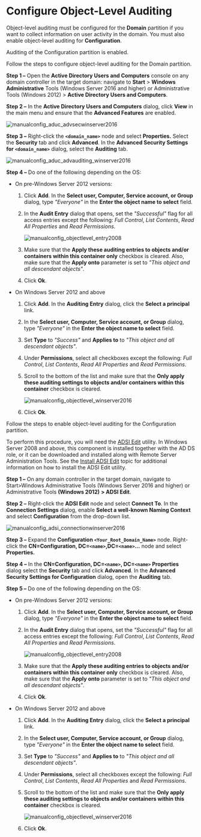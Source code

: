 # Configure Object-Level Auditing

Object-level auditing must be configured for the __Domain__ partition if you want to collect information on user activity in the domain. You must also enable object-level auditing for __Configuration__.

Auditing of the Configuration partition is enabled.

Follow the steps to configure object-level auditing for the Domain partition.

__Step 1 –__ Open the __Active Directory Users and Computers__ console on any domain controller in the target domain: navigate to __Start__ > __Windows Administrative__ Tools (Windows Server 2016 and higher) or Administrative Tools (Windows 2012) > __Active Directory Users and Computers__.

__Step 2 –__ In the __Active Directory Users and Computers__ dialog, click __View__ in the main menu and ensure that the __Advanced Features__ are enabled.

![manualconfig_aduc_advsecwinserver2016](/img/product_docs/1secure/1secure/configuration/ad/manualconfig_aduc_advsecwinserver2016.png)

__Step 3 –__ Right-click the __`<domain_name>`__ node and select __Properties.__ Select the __Security__ tab and click __Advanced__. In the __Advanced Security Settings for `<domain_name>`__ dialog, select the __Auditing__ tab.

![manualconfig_aduc_advauditing_winserver2016](/img/product_docs/1secure/1secure/configuration/ad/manualconfig_aduc_advauditing_winserver2016.png)

__Step 4 –__ Do one of the following depending on the OS:

- On pre-Windows Server 2012 versions:

  1. Click __Add__. In the __Select user, Computer, Service account, or Group__ dialog, type _"Everyone"_ in the __Enter the object name to select__ field.
  2. In the __Audit Entry__ dialog that opens, set the _"Successful"_ flag for all access entries except the following: _Full Control_, _List Contents_, _Read All Properties_ and _Read Permissions_.

     ![manualconfig_objectlevel_entry2008](/img/product_docs/1secure/1secure/configuration/ad/manualconfig_objectlevel_entry2008.png)
  3. Make sure that the __Apply these auditing entries to objects and/or containers within this container only__ checkbox is cleared. Also, make sure that the __Apply onto__ parameter is set to _"This object and all descendant objects"_.
  4. Click __Ok__.
- On Windows Server 2012 and above

  1. Click __Add__. In the __Auditing Entry__ dialog, click the __Select a principal__ link.
  2. In the __Select user, Computer, Service account, or Group__ dialog, type _"Everyone"_ in the __Enter the object name to select__ field.
  3. Set __Type__ to _"Success"_ and __Applies to__ to _"This object and all descendant objects"_.
  4. Under __Permissions__, select all checkboxes except the following: _Full Control_, _List Contents_, _Read All Properties_ and _Read Permissions_.
  5. Scroll to the bottom of the list and make sure that the __Only apply these auditing settings to objects and/or containers within this container__ checkbox is cleared.

     ![manualconfig_objectlevel_winserver2016](/img/product_docs/1secure/1secure/configuration/ad/manualconfig_objectlevel_winserver2016.png)
  6. Click __Ok__.

Follow the steps to enable object-level auditing for the Configuration partition.

To perform this procedure, you will need the [ADSI Edit](http://technet.microsoft.com/en-us/library/cc773354(v=ws.10).aspx) utility. In Windows Server 2008 and above, this component is installed together with the AD DS role, or it can be downloaded and installed along with Remote Server Administration Tools. See the [Install ADSI Edit](/docs/1secure/1secure/configuration/ad/adsi.md) topic for additional information on how to install the ADSI Edit utility.

__Step 1 –__ On any domain controller in the target domain, navigate to Start>Windows Administrative Tools (Windows Server 2016 and higher) or Administrative Tools __(Windows 2012)__ __> ADSI Edit__.

__Step 2 –__ Right-click the __ADSI Edit__ node and select __Connect To__. In the __Connection Settings__ dialog, enable __Select a well-known Naming Context__ and select __Configuration__ from the drop-down list.

![manualconfig_adsi_connectionwinserver2016](/img/product_docs/1secure/1secure/configuration/ad/manualconfig_adsi_connectionwinserver2016.png)

__Step 3 –__ Expand the __Configuration `<Your_Root_Domain_Name>`__ node. Right-click the __CN=Configuration, DC=`<name>`,DC=`<name>`…__ node and select __Properties.__

__Step 4 –__ In the __CN=Configuration, DC=`<name>`, DC=`<name>` Properties__ dialog select the __Security__ tab and click __Advanced__. In the __Advanced Security Settings for Configuration__ dialog, open the __Auditing__ tab.

__Step 5 –__  Do one of the following depending on the OS:

- On pre-Windows Server 2012 versions:

  1. Click __Add__. In the __Select user, Computer, Service account, or Group__ dialog, type _"Everyone"_ in the __Enter the object name to select__ field.
  2. In the __Audit Entry__ dialog that opens, set the _"Successful"_ flag for all access entries except the following: _Full Control_, _List Contents_, _Read All Properties_ and _Read Permissions_.

     ![manualconfig_objectlevel_entry2008](/img/product_docs/1secure/1secure/configuration/ad/manualconfig_objectlevel_entry2008.png)
  3. Make sure that the __Apply these auditing entries to objects and/or containers within this container only__ checkbox is cleared. Also, make sure that the __Apply onto__ parameter is set to _"This object and all descendant objects"_.
  4. Click __Ok__.
- On Windows Server 2012 and above

  1. Click __Add__. In the __Auditing Entry__ dialog, click the __Select a principal__ link.
  2. In the __Select user, Computer, Service account, or Group__ dialog, type _"Everyone"_ in the __Enter the object name to select__ field.
  3. Set __Type__ to _"Success"_ and __Applies to__ to _"This object and all descendant objects"_.
  4. Under __Permissions__, select all checkboxes except the following: _Full Control_, _List Contents_, _Read All Properties_ and _Read Permissions_.
  5. Scroll to the bottom of the list and make sure that the __Only apply these auditing settings to objects and/or containers within this container__ checkbox is cleared.

     ![manualconfig_objectlevel_winserver2016](/img/product_docs/1secure/1secure/configuration/ad/manualconfig_objectlevel_winserver2016.png)
  6. Click __Ok__.
